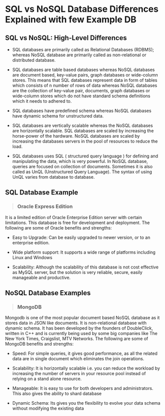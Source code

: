 # **SQL vs NoSQL Database Differences Explained with few Example DB**


## **SQL vs NoSQL: High-Level Differences**

- SQL databases are primarily called as Relational Databases (RDBMS); whereas NoSQL database are primarily called as non-relational or distributed database.

- SQL databases are table based databases whereas NoSQL databases are document based, key-value pairs, graph databases or wide-column stores. This means that SQL databases represent data in form of tables which consists of n number of rows of data whereas NoSQL databases are the collection of key-value pair, documents, graph databases or wide-column stores which do not have standard schema definitions which it needs to adhered to.

- SQL databases have predefined schema whereas NoSQL databases have dynamic schema for unstructured data.

- SQL databases are vertically scalable whereas the NoSQL databases are horizontally scalable. SQL databases are scaled by increasing the horse-power of the hardware. NoSQL databases are scaled by increasing the databases servers in the pool of resources to reduce the load.

- SQL databases uses SQL ( structured query language ) for defining and manipulating the data, which is very powerful. In NoSQL database, queries are focused on collection of documents. Sometimes it is also called as UnQL (Unstructured Query Language). The syntax of using UnQL varies from database to database.


## **SQL Database Example**

> ### **Oracle Express Edition**

It is a limited edition of Oracle Enterprise Edition server with certain limitations. This database is free for development and deployment. The following are some of Oracle benefits and strengths:

- Easy to Upgrade: Can be easily upgraded to newer version, or to an enterprise edition.

- Wide platform support: It supports a wide range of platforms including Linux and Windows

- Scalability: Although the scalability of this database is not cost effective as MySQL server, but the solution is very reliable, secure, easily manageable and productive.


## **NoSQL Database Examples**

> ### **MongoDB**

Mongodb is one of the most popular document based NoSQL database as it stores data in JSON like documents. It is non-relational database with dynamic schema. It has been developed by the founders of DoubleClick, written in C++ and is currently being used by some big companies like The New York Times, Craigslist, MTV Networks. The following are some of MongoDB benefits and strengths:

- Speed: For simple queries, it gives good performance, as all the related data are in single document which eliminates the join operations.

- Scalability: It is horizontally scalable i.e. you can reduce the workload by increasing the number of servers in your resource pool instead of relying on a stand alone resource.

- Manageable: It is easy to use for both developers and administrators. This also gives the ability to shard database

- Dynamic Schema: Its gives you the flexibility to evolve your data schema without modifying the existing data